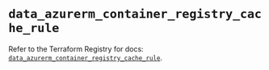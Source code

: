 # `data_azurerm_container_registry_cache_rule`

Refer to the Terraform Registry for docs: [`data_azurerm_container_registry_cache_rule`](https://registry.terraform.io/providers/hashicorp/azurerm/4.44.0/docs/data-sources/container_registry_cache_rule).
